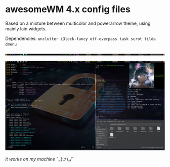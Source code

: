 # awesomeWM 4.x config files


Based on a mixture between multicolor and powerarrow theme, using mainly lain widgets.

Dependencies: ```unclutter i3lock-fancy otf-overpass task scrot tilda dmenu```




![](https://github.com/glowsquid/awesomewm-config/blob/master/screenshots/wibar.png)

![](https://github.com/glowsquid/awesomewm-config/blob/master/screenshots/dirty.png)

*it works on my machine* ¯\_(ツ)_/¯
